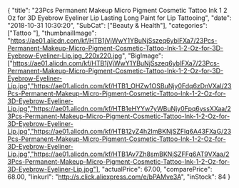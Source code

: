 {
	"title": "23Pcs Permanent Makeup Micro Pigment Cosmetic Tattoo Ink 1 2 Oz for 3D Eyebrow Eyeliner Lip Lasting Long Paint for Lip Tattooing",
	"date": "2018-10-31 10:30:20",
	"SubCat": ["Beauty & Health"],
	"categories": ["Tattoo "],
	"thumbnailImage": "https://ae01.alicdn.com/kf/HTB1jVjWwY1YBuNjSszeq6yblFXa7/23Pcs-Permanent-Makeup-Micro-Pigment-Cosmetic-Tattoo-Ink-1-2-Oz-for-3D-Eyebrow-Eyeliner-Lip.jpg_220x220.jpg",
	"BigImage": ["https://ae01.alicdn.com/kf/HTB1jVjWwY1YBuNjSszeq6yblFXa7/23Pcs-Permanent-Makeup-Micro-Pigment-Cosmetic-Tattoo-Ink-1-2-Oz-for-3D-Eyebrow-Eyeliner-Lip.jpg","https://ae01.alicdn.com/kf/HTB1_OHZw1OSBuNjy0Fdq6zDnVXaI/23Pcs-Permanent-Makeup-Micro-Pigment-Cosmetic-Tattoo-Ink-1-2-Oz-for-3D-Eyebrow-Eyeliner-Lip.jpg","https://ae01.alicdn.com/kf/HTB1eHYYw7yWBuNjy0Fpq6yssXXaa/23Pcs-Permanent-Makeup-Micro-Pigment-Cosmetic-Tattoo-Ink-1-2-Oz-for-3D-Eyebrow-Eyeliner-Lip.jpg","https://ae01.alicdn.com/kf/HTB12yZ4h2ImBKNjSZFlq6A43FXaG/23Pcs-Permanent-Makeup-Micro-Pigment-Cosmetic-Tattoo-Ink-1-2-Oz-for-3D-Eyebrow-Eyeliner-Lip.jpg","https://ae01.alicdn.com/kf/HTB1Av7Zh8smBKNjSZFFq6AT9VXaa/23Pcs-Permanent-Makeup-Micro-Pigment-Cosmetic-Tattoo-Ink-1-2-Oz-for-3D-Eyebrow-Eyeliner-Lip.jpg"],
	"actualPrice": 67.00,
	"comparePrice": 68.00,
	"linkurl": "http://s.click.aliexpress.com/e/bPAMve3A",
	"inStock": 84
}

